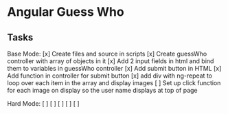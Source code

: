 # Angular Guess Who

## Tasks

Base Mode:
[x] Create files and source in scripts 
[x] Create guessWho controller with array of objects in it
[x] Add 2 input fields in html and bind them to variables in guessWho controller
[x] Add submit button in HTML
[x] Add function in controller for submit button 
[x] add div with ng-repeat to loop over each item in the array and display images
[ ] Set up click function for each image on display so the user name displays at top of page

Hard Mode: 
[ ]
[ ]
[ ]
[ ]
[ ]